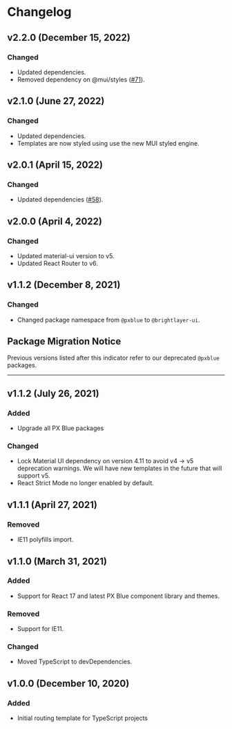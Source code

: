 # Changelog

## v2.2.0 (December 15, 2022)

### Changed

-   Updated dependencies.
-   Removed dependency on @mui/styles ([#71](https://github.com/etn-ccis/blui-react-workflows/issues/71)).

## v2.1.0 (June 27, 2022)

### Changed

-   Updated dependencies.
-   Templates are now styled using use the new MUI styled engine.

## v2.0.1 (April 15, 2022)

### Changed

-   Updated dependencies ([#58](https://github.com/etn-ccis/blui-react-component-library/issues/58)).

## v2.0.0 (April 4, 2022)

### Changed

-   Updated material-ui version to v5.
-   Updated React Router to v6.

## v1.1.2 (December 8, 2021)

### Changed

-   Changed package namespace from `@pxblue` to `@brightlayer-ui`.

## Package Migration Notice

Previous versions listed after this indicator refer to our deprecated `@pxblue` packages.

---

## v1.1.2 (July 26, 2021)

### Added

-   Upgrade all PX Blue packages

### Changed

-   Lock Material UI dependency on version 4.11 to avoid v4 -> v5 deprecation warnings. We will have new templates in the future that will support v5.
-   React Strict Mode no longer enabled by default.

## v1.1.1 (April 27, 2021)

### Removed

-   IE11 polyfills import.

## v1.1.0 (March 31, 2021)

### Added

-   Support for React 17 and latest PX Blue component library and themes.

### Removed

-   Support for IE11.

### Changed

-   Moved TypeScript to devDependencies.

## v1.0.0 (December 10, 2020)

### Added

-   Initial routing template for TypeScript projects
